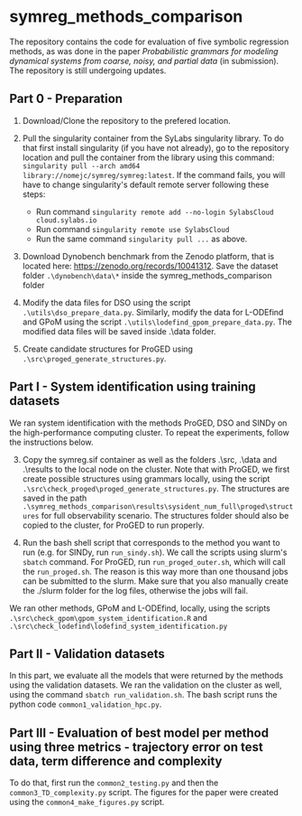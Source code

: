 # symreg_methods_comparison

The repository contains the code for evaluation of five symbolic regression methods, as was done in the paper _Probabilistic grammars for modeling dynamical systems from coarse, noisy, and partial data_ (in submission). The repository is still undergoing updates.


## Part 0 - Preparation

1. Download/Clone the repository to the prefered location.

2. Pull the singularity container from the SyLabs singularity library. To do that first install singularity (if you have not already), go to the repository location and pull the container from the library using this command:
`singularity pull --arch amd64 library://nomejc/symreg/symreg:latest`. If the command fails, you will have to change singularity's default remote server following these steps:
    * Run command `singularity remote add --no-login SylabsCloud cloud.sylabs.io`
    * Run command `singularity remote use SylabsCloud`
    * Run the same command `singularity pull ...` as above.

4. Download Dynobench benchmark from the Zenodo platform, that is located here: https://zenodo.org/records/10041312. Save the dataset folder `.\dynobench\data\*` inside the symreg_methods_comparison folder

5. Modify the data files for DSO using the script `.\utils\dso_prepare_data.py`. Similarly, modify the data for L-ODEfind and GPoM using the script `.\utils\lodefind_gpom_prepare_data.py`. The modified data files will be saved inside .\data folder.

6. Create candidate structures for ProGED using `.\src\proged_generate_structures.py`.

## Part I - System identification using training datasets
We ran system identification with the methods ProGED, DSO and SINDy on the high-performance computing cluster. To repeat the experiments, follow the instructions below.

3. Copy the symreg.sif container as well as the folders .\src, .\data and .\results to the local node on the cluster. Note that with ProGED, we first create possible structures using grammars locally, using the script `.\src\check_proged\proged_generate_structures.py`. The structures are saved in the path `.\symreg_methods_comparison\results\sysident_num_full\proged\structures` for full observability scenario. The structures folder should also be copied to the cluster, for ProGED to run properly.
  
4. Run the bash shell script that corresponds to the method you want to run (e.g. for SINDy, run `run_sindy.sh`). We call the scripts using slurm's `sbatch` command. For ProGED, run `run_proged_outer.sh`, which will call the `run_proged.sh`. The reason is this way more than one thousand jobs can be submitted to the slurm. Make sure that you also manually create the ./slurm folder for the log files, otherwise the jobs will fail.

We ran other methods, GPoM and L-ODEfind, locally, using the scripts `.\src\check_gpom\gpom_system_identification.R` and `.\src\check_lodefind\lodefind_system_identification.py` 

## Part II - Validation datasets
In this part, we evaluate all the models that were returned by the methods using the validation datasets. We ran the validation on the cluster as well, using the command `sbatch run_validation.sh`. The bash script runs the python code `common1_validation_hpc.py`.

## Part III - Evaluation of best model per method using three metrics - trajectory error on test data, term difference and complexity
To do that, first run the `common2_testing.py` and then the `common3_TD_complexity.py` script. The figures for the paper were created using the `common4_make_figures.py` script.








